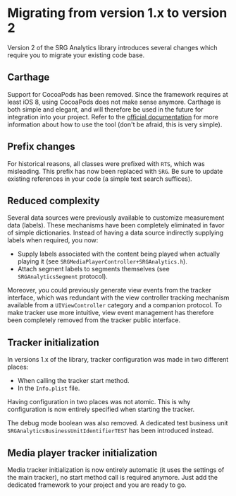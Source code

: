 Migrating from version 1.x to version 2
=======================================

Version 2 of the SRG Analytics library introduces several changes which require you to migrate your existing code base. 

## Carthage

Support for CocoaPods has been removed. Since the framework requires at least iOS 8, using CocoaPods does not make sense anymore. Carthage is both simple and elegant, and will therefore be used in the future for integration into your project. Refer to the [official documentation](https://github.com/Carthage/Carthage) for more information about how to use the tool (don't be afraid, this is very simple).

## Prefix changes

For historical reasons, all classes were prefixed with `RTS`, which was misleading. This prefix has now been replaced with `SRG`. Be sure to update existing references in your code (a simple text search suffices).

## Reduced complexity

Several data sources were previously available to customize measurement data (labels). These mechanisms have been completely eliminated in favor of simple dictionaries. Instead of having a data source indirectly supplying labels when required, you now:

* Supply labels associated with the content being played when actually playing it (see `SRGMediaPlayerController+SRGAnalytics.h`).
* Attach segment labels to segments themselves (see `SRGAnalyticsSegment` protocol).

Moreover, you could previously generate view events from the tracker interface, which was redundant with the view controller tracking mechanism available from a `UIViewController` category and a companion protocol. To make tracker use more intuitive, view event management has therefore been completely removed from the tracker public interface.

## Tracker initialization

In versions 1.x of the library, tracker configuration was made in two different places:

* When calling the tracker start method.
* In the `Info.plist` file.

Having configuration in two places was not atomic. This is why configuration is now entirely specified when starting the tracker.

The debug mode boolean was also removed. A dedicated test business unit `SRGAnalyticsBusinessUnitIdentifierTEST` has been introduced instead.

## Media player tracker initialization

Media tracker initialization is now entirely automatic (it uses the settings of the main tracker), no start method call is required anymore. Just add the dedicated framework to your project and you are ready to go.
